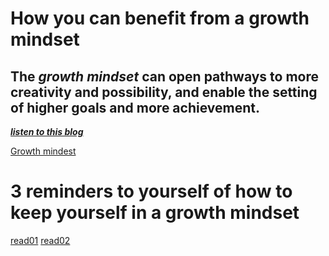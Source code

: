 # How you can benefit from a growth mindset
## The *growth mindset* can open pathways to more creativity and possibility, and enable the setting of higher goals and more achievement.

[***listen to this blog***](https://soundcloud.com/atlassian-software/perseverance-gumption-traps-and-maintaining-a-growth-mindset)

[Growth mindest](https://3kllhk1ibq34qk6sp3bhtox1-wpengine.netdna-ssl.com/wp-content/uploads/NewGrowthMindset2.png)


# 3 reminders to yourself of how to keep yourself in a growth mindset

[read01](https://denakof.github.io/reading-notes/read01)
[read02](https://denakof.github.io/reading-notes/read02)
